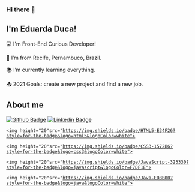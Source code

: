 ### Hi there 👋

## I'm Eduarda Duca!

:computer: I'm Front-End Curious Developer!

:house_with_garden: I’m from Recife, Pernambuco, Brazil.

:books: I’m currently learning everything.

:outbox_tray: 2021 Goals: create a new project and find a new job.

## About me
[![Github Badge](https://img.shields.io/badge/-Github-000?style=flat-square&logo=Github&logoColor=white&link=https://github.com/MEDucaM)](https://github.com/MEDucaM) [![Linkedin Badge](https://img.shields.io/badge/-LinkedIn-blue?style=flat-square&logo=Linkedin&logoColor=white&link=https://www.linkedin.com/in/eduarda-duca-m/)](https://www.linkedin.com/in/eduarda-duca-m/)

<code><img height="20"src="https://img.shields.io/badge/HTML5-E34F26?style=for-the-badge&logo=html5&logoColor=white"></code>

<code><img height="20"src="https://img.shields.io/badge/CSS3-1572B6?style=for-the-badge&logo=css3&logoColor=white"></code>

<code><img height="20"src="https://img.shields.io/badge/JavaScript-323330?style=for-the-badge&logo=javascript&logoColor=F7DF1E"></code>

<code><img height="20"src="https://img.shields.io/badge/Java-ED8B00?style=for-the-badge&logo=java&logoColor=white"></code>
